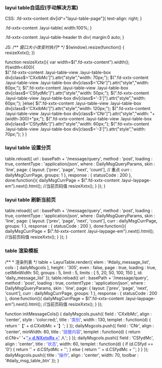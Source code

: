 ### layui table自适应(手动解决方案)
CSS:
.fd-xxtx-content div[id^="layui-table-page"]{
	text-align: right;
}

.fd-xxtx-content .layui-table{
	width:100%;
}

.fd-xxtx-content .layui-table-header th div{
	margin:0 auto;
}

JS:
/** *窗口大小改变时执行** */
$(window).resize(function() {	
	resizeXxtx();
})

function resizeXxtx(){
	var width=$(".fd-xxtx-content").width();
	if(width<400){	
		$(".fd-xxtx-content .layui-table-view .layui-table-box div[class$='CXxlbMc']").attr("style","width: 70px;");
		$(".fd-xxtx-content .layui-table-view .layui-table-box div[class$='CNr']").attr("style","width: 80px;");
		$(".fd-xxtx-content .layui-table-view .layui-table-box div[class$='CSfydMc']").attr("style","width: 50px;");
		$(".fd-xxtx-content .layui-table-view .layui-table-box div[class$='-3']").attr("style","width: 60px;");
	}else{
		$(".fd-xxtx-content .layui-table-view .layui-table-box div[class$='CXxlbMc']").attr("style","width: 120px;");
		$(".fd-xxtx-content .layui-table-view .layui-table-box div[class$='CNr']").attr("style","width: "+(width-300)+"px;");
		$(".fd-xxtx-content .layui-table-view .layui-table-box div[class$='CSfydMc']").attr("style","width: 60px;");
		$(".fd-xxtx-content .layui-table-view .layui-table-box div[class$='-3']").attr("style","width: 70px;");
	}
}


### layui table 设置分页
table.reload({
		url : basePath + '/message/query',
		method : 'post',
		loading : true,
		contentType : 'application/json',
		where : DailyMsgQueryParams,
		skin : 'line',
		page: {
			layout: ['prev', 'page', 'next', 'count'],  // 重点
			curr : dailyMsgCurrPage,
			groups: 1
		},
		response : {
			statusCode : 200
		},
        done:function(){
        	dailyMsgCurrPage = $(".fd-xxtx-content .layui-laypage-em").next().html(); //当前页码值
        	resizeXxtx();
        }
	});
}


### layui table 刷新当前页
table.reload({
		url : basePath + '/message/query',
		method : 'post',
		loading : true,
		contentType : 'application/json',
		where : DailyMsgQueryParams,
		skin : 'line',
		page: {
			layout: ['prev', 'page', 'next', 'count'],
			curr : dailyMsgCurrPage,
			groups: 1
		},
		response : {
			statusCode : 200
		},
        done:function(){
        	dailyMsgCurrPage = $(".fd-xxtx-content .layui-laypage-em").next().html(); //当前页码值
        	resizeXxtx();
        }
	});
}


### table 渲染模板
/**
	 * 渲染列表
	 */
	table = LayuiTable.render({
		elem : '#daily_message_list',
		cols : [ dailyMsgcols ],
		height : '305',
		even : false,
		page : true,
		loading : true,
		cellMinWidth: 50,
		groups : 5,
		limit : 5,
		limits : [ 5, 20, 50, 100, 150 ],
		id: 'daily_message_list'
	});
	table.reload({
		url : basePath + '/message/query',
		method : 'post',
		loading : true,
		contentType : 'application/json',
		where : DailyMsgQueryParams,
		skin : 'line',
		page: {
			layout: ['prev', 'page', 'next', 'count'],
			curr : dailyMsgCurrPage,
			groups: 1
		},
		response : {
			statusCode : 200
		},
        done:function(){
        	dailyMsgCurrPage = $(".fd-xxtx-content .layui-laypage-em").next().html(); //当前页码值
        	resizeXxtx();
        }
	});
  
  
  
  function initMessageCols() {
	dailyMsgcols.push({
		field : 'CXxlbMc',
		align : 'center',
		style : 'color:red;',
		title : '<span style="color: #3e47ff;">类别</span>',
		width : 130,
		templet : function(d) {
			return '【' + d.CXxlbMc + '】';
		}
	});
	dailyMsgcols.push({
		field : 'CNr',
		align : 'center',
		minWidth: 80,
		title : '<span style="color: #3e47ff;">提醒内容</span>',
		templet : function(d) {
			return d.CNr+'&nbsp;'+'<a href="'+queryUrl+'/query/index.html?page='+d.linkPage
			+'&key=message_link&type=message_link'+'&messageId='+d.CId+'&corp='+d.corpId+'&messageType='+d.CXxlb
			+'" target="_blank" style="color: #3e47ff;font-weight:bold;">'+ d.NXxtxRs +'</a>&nbsp;人';
		}
	});
	dailyMsgcols.push({
		field : 'CSfydMc',
		align : 'center',
		title : '<span style="color: #3e47ff;">状态</span>',
		width: 60,
		templet : function(d) {
			if (d.CSfyd == '0') {
				return '<span class="daily-msg-table-sfyd-unread">' + d.CSfydMc
						+ '</span>';
			} else {
				return '<span class="daily-msg-table-sfyd-read">' + d.CSfydMc
						+ '</span>';
			}
		}
	});
	dailyMsgcols.push({
		title : '<span style="color: #3e47ff;">操作</span>',
		align : 'center',
		width: 70,
		toolbar : '#daily_msg_table_btn'
	});
}
